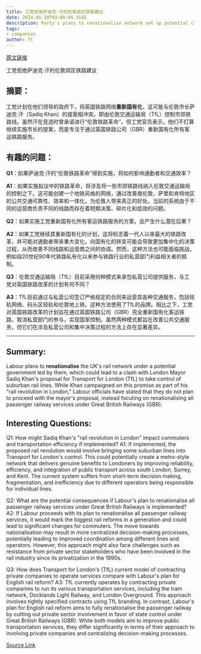 ```yaml
---
title: 工党拒绝萨迪克·汗的伦敦郊区铁路建议
date: 2024-05-30T03:00:05.314Z
description: Party’s plans to renationalise network set up potential clash with UK capital mayor
tags: 
- companies
author: ft
---
```


[原文链接](https://ft.com/content/1ef9421f-bb9b-4af3-9edb-0ec47df8d467)

工党拒绝萨迪克·汗的伦敦郊区铁路建议

## 摘要：
工党计划在他们领导的政府下，将英国铁路网络**重新国有化**，这可能与伦敦市长萨迪克·汗（Sadiq Khan）的提案相冲突，即由伦敦交通运输局（TfL）控制市郊铁路线。虽然汗在竞选时曾承诺进行“伦敦铁路革命”，但工党官员表示，他们不打算继续实施市长的提案，而是专注于通过英国铁路公司（GBR）重新国有化所有客运铁路服务。

## 有趣的问题：

**Q1**：如果萨迪克·汗的“伦敦铁路革命”得到实施，将如何影响通勤者和交通效率？

**A1**：如果实施拟议中的铁路革命，将涉及将一些市郊铁路线纳入伦敦交通运输局的控制之下。这可能创建一个地铁风格的网络，通过改善南伦敦、萨里和肯特地区的公共交通可靠性、效率和一体化，为伦敦人带来真正的好处。当前的系统由于不同的运营商负责不同的线路而存在着短期决策、碎片化和低效的问题。

**Q2**：如果实施工党重新国有化所有客运铁路服务的方案，会产生什么潜在后果？

**A2**：如果工党继续其重新国有化的计划，这将标志着一代人以来最大的铁路改革，并可能对通勤者带来重大变化。向国有化的转变可能会导致更加集中化的决策过程，从而改善不同线路和运营商之间的协调。然而，这种方法也可能面临挑战，例如自20世纪90年代铁路私有化以来参与铁路行业的私营部门利益相关者的抵制。

**Q3**：伦敦交通运输局（TfL）目前采用何种模式来承包私营公司提供服务，与工党对英国铁路改革的计划有何不同？

**A3**：TfL目前通过与私营公司签订严格规定的合同来运营其各种交通服务，包括轻轨网络、码头区轻轨和伦敦地上铁。这种方法使用了TfL的品牌。相比之下，工党对英国铁路改革的计划旨在通过英国铁路公司（GBR）完全重新国有化客运铁路，取消私营部门的参与，实现国家控制。虽然两种模式都旨在改善公共交通服务，但它们在涉及私营公司和集中决策过程的方法上存在显著差异。

---

## Summary:
Labour plans to **renationalise** the UK's rail network under a potential government led by them, which could lead to a clash with London Mayor Sadiq Khan's proposal for Transport for London (TfL) to take control of suburban rail lines. While Khan campaigned on this promise as part of his "rail revolution in London," Labour officials have stated that they do not plan to proceed with the mayor's proposal, instead focuting on renationalising all passenger railway services under Great British Railways (GBR).

## Interesting Questions:
Q1: How might Sadiq Khan's "rail revolution in London" impact commuters and transportation efficiency if implemented?
A1: If implemented, the proposed rail revolution would involve bringing some suburban lines into Transport for London's control. This could potentially create a metro-style network that delivers genuine benefits to Londoners by improving reliability, efficiency, and integration of public transport across south London, Surrey, and Kent. The current system suffers from short-term decision making, fragmentation, and inefficiency due to different operators being responsible for individual lines.

Q2: What are the potential consequences if Labour's plan to renationalise all passenger railway services under Great British Railways is implemented?
A2: If Labour proceeds with its plan to renationalise all passenger railway services, it would mark the biggest rail reforms in a generation and could lead to significant changes for commuters. The move towards nationalisation may result in more centralized decision-making processes, potentially leading to improved coordination among different lines and operators. However, this approach might also face challenges such as resistance from private sector stakeholders who have been involved in the rail industry since its privatization in the 1990s.

Q3: How does Transport for London's (TfL) current model of contracting private companies to operate services compare with Labour's plan for English rail reform?
A3: TfL currently operates by contracting private companies to run its various transportation services, including the tram network, Docklands Light Railway, and London Overground. This approach involves tightly specified contracts using TfL branding. In contrast, Labour's plan for English rail reform aims to fully renationalise the passenger railway by cutting out private sector involvement in favor of state control under Great British Railways (GBR). While both models aim to improve public transportation services, they differ significantly in terms of their approach to involving private companies and centralizing decision-making processes.

[Source Link](https://ft.com/content/1ef9421f-bb9b-4af3-9edb-0ec47df8d467)

